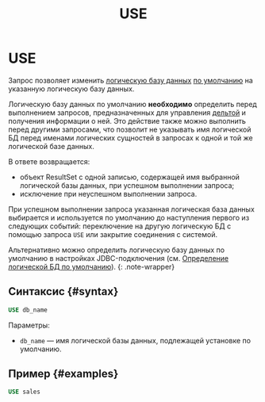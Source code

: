 ﻿---
layout: default
title: USE
nav_order: 40
parent: Запросы SQL+
grand_parent: Справочная информация
has_children: false
has_toc: false
---

# USE

Запрос позволяет изменить [логическую базу данных](../../../overview/main_concepts/logical_db/logical_db.md) 
[по умолчанию](../../../working_with_system/other_features/default_db_set-up/default_db_set-up.md) 
на указанную логическую базу данных.

Логическую базу данных по умолчанию **необходимо** определить перед выполнением запросов, 
предназначенных для управления [дельтой](../../../overview/main_concepts/delta/delta.md) 
и получения информации о ней. Это действие также можно выполнить перед другими запросами, 
что позволит не указывать имя логической БД перед именами логических сущностей в запросах 
к одной и той же логической базе данных.

В ответе возвращается:
*   объект ResultSet c одной записью, содержащей имя выбранной логической базы данных, 
    при успешном выполнении запроса;
*   исключение при неуспешном выполнении запроса.

При успешном выполнении запроса указанная логическая база данных выбирается и используется 
по умолчанию до наступления первого из следующих событий: переключение на другую логическую БД 
с помощью запроса `USE` или закрытие соединения с системой.

Альтернативно можно определить логическую базу данных по умолчанию в настройках 
JDBC-подключения (см. [Определение логической БД по умолчанию](../../../working_with_system/other_features/default_db_set-up/default_db_set-up.md)).
{: .note-wrapper}

## Синтаксис {#syntax}

```sql
USE db_name
```

Параметры:
*   `db_name` — имя логической базы данных, подлежащей установке по умолчанию.

## Пример {#examples}

```sql
USE sales
```